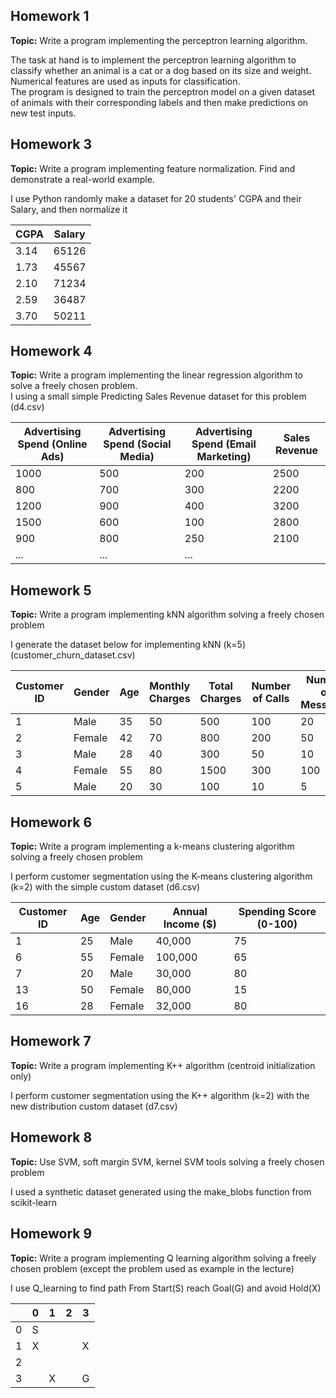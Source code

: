 ## Homework 1
**Topic:** Write a program implementing the perceptron learning algorithm.

The task at hand is to implement the perceptron learning algorithm to classify whether an animal is a cat or a dog based on its size and weight.\
Numerical features are used as inputs for classification.\
The program is designed to train the perceptron model on a given dataset of animals with their corresponding labels and then make predictions on new test inputs. 

## Homework 3
**Topic:** Write a program implementing feature normalization. Find and demonstrate a real-world example.

I use Python randomly make a dataset for  20 students' CGPA and their Salary, and then normalize it

| CGPA | Salary |
|------|--------|
| 3.14 | 65126  |
| 1.73 | 45567  |
| 2.10 | 71234  |
| 2.59 | 36487  |
| 3.70 | 50211  |

## Homework 4
**Topic:** Write a program implementing the linear regression algorithm to solve a freely chosen problem.\
I using a small simple Predicting Sales Revenue dataset for this problem (d4.csv)

| Advertising Spend (Online Ads) | Advertising Spend (Social Media) | Advertising Spend (Email Marketing) | Sales Revenue |
|-------------------------------|----------------------------------|------------------------------------|---------------|
| 1000                          | 500                              | 200                                | 2500          |
| 800                           | 700                              | 300                                | 2200          |
| 1200                          | 900                              | 400                                | 3200          |
| 1500                          | 600                              | 100                                | 2800          |
| 900                           | 800                              | 250                                | 2100          |
| ...                           | ...                              | ...                     

## Homework 5
**Topic:** Write a program implementing kNN algorithm solving a freely chosen problem

I generate the dataset below for implementing kNN (k=5)  (customer_churn_dataset.csv)

| Customer ID | Gender | Age | Monthly Charges | Total Charges | Number of Calls | Number of Messages | Churn |
|-------------|--------|-----|----------------|---------------|-----------------|--------------------|-------|
| 1           | Male   | 35  | 50             | 500           | 100             | 20                 | 0     |
| 2           | Female | 42  | 70             | 800           | 200             | 50                 | 1     |
| 3           | Male   | 28  | 40             | 300           | 50              | 10                 | 0     |
| 4           | Female | 55  | 80             | 1500          | 300             | 100                | 1     |
| 5           | Male   | 20  | 30             | 100           | 10              | 5                  | 0     |

## Homework 6
**Topic:** Write a program implementing a k-means clustering algorithm solving a freely chosen problem

I perform customer segmentation using the K-means clustering algorithm (k=2) with the simple custom dataset (d6.csv)

| Customer ID | Age | Gender | Annual Income ($) | Spending Score (0-100) |
|-------------|-----|--------|-------------------|-----------------------|
| 1           | 25  | Male   | 40,000            | 75                    |
| 6           | 55  | Female | 100,000           | 65                    |
| 7           | 20  | Male   | 30,000            | 80                    |
| 13          | 50  | Female | 80,000            | 15                    |
| 16          | 28  | Female | 32,000            | 80                    |

## Homework 7
**Topic:** Write a program implementing K++ algorithm (centroid initialization only)

I perform customer segmentation using the K++ algorithm (k=2) with the new distribution custom dataset (d7.csv)

## Homework 8
**Topic:** Use SVM, soft margin SVM, kernel SVM tools solving a freely chosen problem

I used a synthetic dataset generated using the make_blobs function from scikit-learn

## Homework 9
**Topic:** Write a program implementing Q learning algorithm solving a freely chosen problem (except the problem used as example in the lecture)

I use Q_learning to find path From Start(S) reach Goal(G) and avoid Hold(X)

|   | 0 | 1 | 2 | 3 |
|---|---|---|---|---|
| 0 | S |   |   |   |
| 1 | X |   |   | X |
| 2 |   |   |   |   |
| 3 |   | X |   | G |
